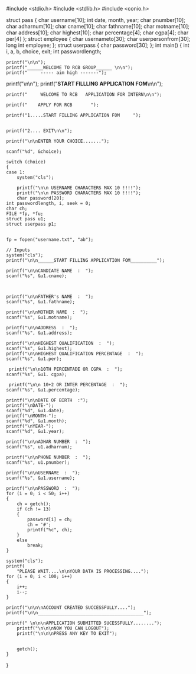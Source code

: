 #include <stdio.h>
#include <stdlib.h>
#include <conio.h>

struct pass
{
    char username[10];
    int date, month, year;
    char pnumber[10];
    char adharnum[10];
    char cname[10];
    char fathname[10];
    char motname[10];
    char address[10];
    char highest[10];
    char percentage[4];
    char cgpa[4];
    char per[4]
};
struct employee
{
    char usernameto[30];
    char userpersonfrom[30];
   long int employee;
};
struct userpass
{
    char password[30];
};
int main()
{
    int i, a, b, choice, exit;
    int passwordlength;
    
    printf("\n\n");
    printf("______WELCOME TO RCB GROUP______ \n\n");
    printf("     ----- aim high -------");

 printf("\n\n");
    printf("______START FILLLING APPLICATION FOM______\n\n");

    printf("     WELCOME TO RCB   APPLICATION FOR INTERN\n\n");
    
    printf("    APPLY FOR RCB       ");

    printf("1.....START FILLING APPLICATION FOM     ");


    printf("2.... EXIT\n\n");

    printf("\n\nENTER YOUR CHOICE.......");

    scanf("%d", &choice);

    switch (choice)
    {
    case 1:
        system("cls");
        
        printf("\n\n USERNAME CHARACTERS MAX 10 !!!!");
        printf("\n\n PASSWORD CHARACTERS MAX 10 !!!!");
        char password[20];
    int passwordlength, i, seek = 0;
    char ch;
    FILE *fp, *fu;
    struct pass u1;
    struct userpass p1;


    fp = fopen("username.txt", "ab");

    // Inputs
    system("cls");
    printf("\n\n______START FILLING APPLICATION FOM__________");

    printf("\n\nCANDIATE NAME  :  ");
    scanf("%s", &u1.cname);



    printf("\n\nFATHER's NAME  :  ");
    scanf("%s", &u1.fathname);

    printf("\n\nMOTHER NAME  :  ");
    scanf("%s", &u1.motname);

    printf("\n\nADDRESS  :  ");
    scanf("%s", &u1.address);

    printf("\n\nHIGHEST QUALIFICATION  :  ");
    scanf("%s", &u1.highest);
    printf("\n\nHIGHEST QUALIFICATION PERCENTAGE  :  ");
    scanf("%s", &u1.per);
    
     printf("\n\n10TH PERCENTADE OR CGPA  :  ");
    scanf("%s", &u1. cgpa);
    
     printf("\n\n 10+2 OR INTER PERCENTAGE  :  ");
    scanf("%s", &u1.percentage);

    printf("\n\nDATE OF BIRTH  :");
    printf("\nDATE-");
    scanf("%d", &u1.date);
    printf("\nMONTH-");
    scanf("%d", &u1.month);
    printf("\nYEAR-");
    scanf("%d", &u1.year);

    printf("\n\nADHAR NUMBER  :  ");
    scanf("%s", u1.adharnum);

    printf("\n\nPHONE NUMBER  :  ");
    scanf("%s", u1.pnumber);

    printf("\n\nUSERNAME  :  ");
    scanf("%s", &u1.username);

    printf("\n\nPASSWORD  :  ");
    for (i = 0; i < 50; i++)
    {
        ch = getch();
        if (ch != 13)
        {
            password[i] = ch;
            ch = '#';
            printf("%c", ch);
        }
        else
            break;
    }
           
    system("cls");
    printf(
        "PLEASE WAIT....\n\nYOUR DATA IS PROCESSING....");
    for (i = 0; i < 100; i++)
    {
        i++;
        i--;
    }

    printf("\n\n\nACCOUNT CREATED SUCCESSFULLY....");
    printf("\n\n________________________________________");

    printf(" \n\n\nAPPLICATION SUBMITTED SUCESSFULLY........");
        printf("\n\n\nNOW YOU CAN LOGOUT");
        printf("\n\n\nPRESS ANY KEY TO EXIT");


        getch();
    }
}
